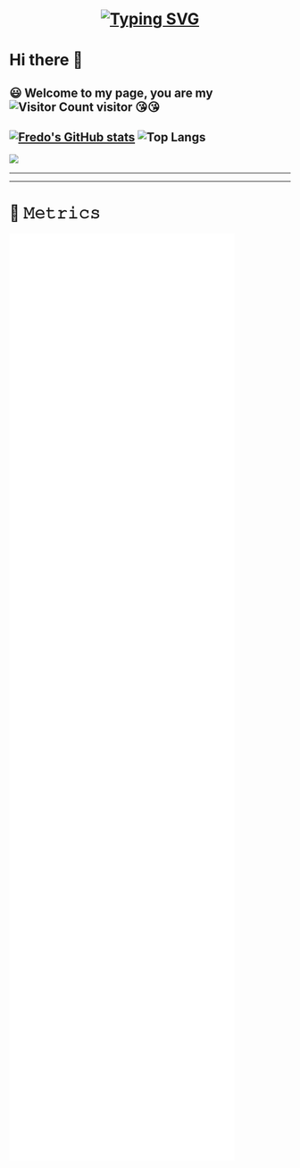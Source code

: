 <!-- 动态打字效果:https://readme-typing-svg.demolab.com/demo/ -->
<h1 align="center">
  <a href="https://fu-jw.com/">
    <img src="https://readme-typing-svg.demolab.com?font=Fira+Code&size=30&pause=1000&color=3847F7&center=true&vCenter=true&width=435&lines=%E6%82%9F%E5%B7%B2%E5%BE%80%E4%B9%8B%E4%B8%8D%E8%B0%8F%2C%E7%9F%A5%E6%9D%A5%E8%80%85%E4%B9%8B%E5%8F%AF%E8%BF%BD." alt="Typing SVG" />
  </a>
</h1>

# Hi there 👋
<!--
**fu-jw/fu-jw** is a ✨ _special_ ✨ repository because its `README.md` (this file) appears on your GitHub profile.

Here are some ideas to get you started:

- 🔭 I’m currently working on ...
- 🌱 I’m currently learning ...
- 👯 I’m looking to collaborate on ...
- 🤔 I’m looking for help with ...
- 💬 Ask me about ...
- 📫 How to reach me: ...
- 😄 Pronouns: ...
- ⚡ Fun fact: ...

https://github-readme-stats-fredo.vercel.app/

[![Anurag's GitHub stats](https://github-readme-stats.vercel.app/api?username=fu-jw&theme=slateorange&show_icons=true&bg_color=30,e96443,904e95&title_color=fff&text_color=fff)](https://github.com/fu-jw/github-readme-stats)
![Top Langs](https://github-readme-stats.vercel.app/api/top-langs/?username=fu-jw&theme=tokyonight&layout=compact&bg_color=30,e96443,904e95&text_color=fff)

[![Fredo's GitHub stats](https://github-readme-stats-fredo.vercel.app/api?username=fu-jw&count_private=true&theme=slateorange&show_icons=true&bg_color=30,e96443,904e95&title_color=fff&text_color=fff)](https://github.com/fu-jw)
https://github-readme-activity-graph-fredo.vercel.app/
https://github-readme-activity-graph-cyan.vercel.app/
-->

:smiley: Welcome to my page, you are my 
![Visitor Count](https://profile-counter.glitch.me/fu-jw/count.svg) visitor :kissing_heart::kissing_heart:
---
[![Fredo's GitHub stats](https://github-readme-stats-fredo.vercel.app/api?username=fu-jw&count_private=true&theme=slateorange&show_icons=true&bg_color=30,e96443,904e95&title_color=fff&text_color=fff)](https://github.com/fu-jw)    ![Top Langs](https://github-readme-stats-fredo.vercel.app/api/top-langs/?username=fu-jw&theme=tokyonight&layout=compact&bg_color=30,e96443,904e95&text_color=fff&hide=html,css,scss,pug,stylus,nix)
---
![](https://github-readme-activity-graph-fredo.vercel.app/graph?username=fu-jw&theme=vue)

---
<!--START_SECTION:waka-->
<!--END_SECTION:waka-->
---
# 🎯 𝙼𝚎𝚝𝚛𝚒𝚌𝚜
<img align="center" src="/github-metrics.svg" alt="Metrics" width="80%">

